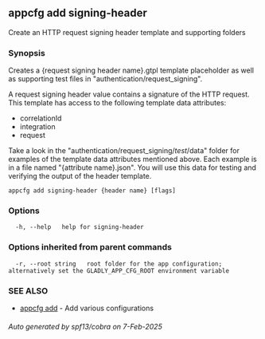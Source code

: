 ## appcfg add signing-header

Create an HTTP request signing header template and supporting folders

### Synopsis


Creates a {request signing header name}.gtpl template placeholder as well as supporting test files in "authentication/request_signing".

A request signing header value contains a signature of the HTTP request. This template has access to the following template data attributes:
- correlationId
- integration
- request

Take a look in the "authentication/request_signing/_test_/data" folder for examples of the template data attributes mentioned above. Each example is in a file named "{attribute name}.json". You will use this data for testing and verifying the output of the header template.


```
appcfg add signing-header {header name} [flags]
```

### Options

```
  -h, --help   help for signing-header
```

### Options inherited from parent commands

```
  -r, --root string   root folder for the app configuration; alternatively set the GLADLY_APP_CFG_ROOT environment variable
```

### SEE ALSO

* [appcfg add](appcfg_add.md)	 - Add various configurations

###### Auto generated by spf13/cobra on 7-Feb-2025
